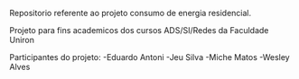 Repositorio referente ao projeto consumo de energia residencial.

Projeto para fins academicos dos cursos ADS/SI/Redes da Faculdade Uniron

Participantes do projeto:
-Eduardo Antoni
-Jeu Silva
-Miche Matos
-Wesley Alves


